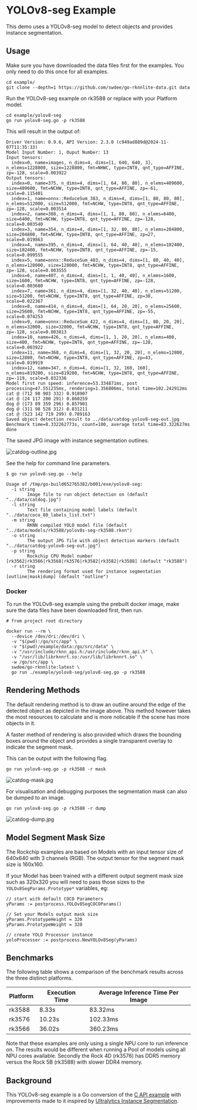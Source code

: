 # YOLOv8-seg Example

This demo uses a YOLOv8-seg model to detect objects and provides
instance segmentation.


## Usage

Make sure you have downloaded the data files first for the examples.
You only need to do this once for all examples.

```
cd example/
git clone --depth=1 https://github.com/swdee/go-rknnlite-data.git data
```

Run the YOLOv8-seg example on rk3588 or replace with your Platform model.
```
cd example/yolov8-seg
go run yolov8-seg.go -p rk3588
```

This will result in the output of:
```
Driver Version: 0.9.6, API Version: 2.3.0 (c949ad889d@2024-11-07T11:35:33)
Model Input Number: 1, Ouput Number: 13
Input tensors:
  index=0, name=images, n_dims=4, dims=[1, 640, 640, 3], n_elems=1228800, size=1228800, fmt=NHWC, type=INT8, qnt_type=AFFINE, zp=-128, scale=0.003922
Output tensors:
  index=0, name=375, n_dims=4, dims=[1, 64, 80, 80], n_elems=409600, size=409600, fmt=NCHW, type=INT8, qnt_type=AFFINE, zp=-61, scale=0.115401
  index=1, name=onnx::ReduceSum_383, n_dims=4, dims=[1, 80, 80, 80], n_elems=512000, size=512000, fmt=NCHW, type=INT8, qnt_type=AFFINE, zp=-128, scale=0.003514
  index=2, name=388, n_dims=4, dims=[1, 1, 80, 80], n_elems=6400, size=6400, fmt=NCHW, type=INT8, qnt_type=AFFINE, zp=-128, scale=0.003540
  index=3, name=354, n_dims=4, dims=[1, 32, 80, 80], n_elems=204800, size=204800, fmt=NCHW, type=INT8, qnt_type=AFFINE, zp=27, scale=0.019863
  index=4, name=395, n_dims=4, dims=[1, 64, 40, 40], n_elems=102400, size=102400, fmt=NCHW, type=INT8, qnt_type=AFFINE, zp=-15, scale=0.099555
  index=5, name=onnx::ReduceSum_403, n_dims=4, dims=[1, 80, 40, 40], n_elems=128000, size=128000, fmt=NCHW, type=INT8, qnt_type=AFFINE, zp=-128, scale=0.003555
  index=6, name=407, n_dims=4, dims=[1, 1, 40, 40], n_elems=1600, size=1600, fmt=NCHW, type=INT8, qnt_type=AFFINE, zp=-128, scale=0.003680
  index=7, name=361, n_dims=4, dims=[1, 32, 40, 40], n_elems=51200, size=51200, fmt=NCHW, type=INT8, qnt_type=AFFINE, zp=30, scale=0.022367
  index=8, name=414, n_dims=4, dims=[1, 64, 20, 20], n_elems=25600, size=25600, fmt=NCHW, type=INT8, qnt_type=AFFINE, zp=-55, scale=0.074253
  index=9, name=onnx::ReduceSum_422, n_dims=4, dims=[1, 80, 20, 20], n_elems=32000, size=32000, fmt=NCHW, type=INT8, qnt_type=AFFINE, zp=-128, scale=0.003813
  index=10, name=426, n_dims=4, dims=[1, 1, 20, 20], n_elems=400, size=400, fmt=NCHW, type=INT8, qnt_type=AFFINE, zp=-128, scale=0.003922
  index=11, name=368, n_dims=4, dims=[1, 32, 20, 20], n_elems=12800, size=12800, fmt=NCHW, type=INT8, qnt_type=AFFINE, zp=43, scale=0.019919
  index=12, name=347, n_dims=4, dims=[1, 32, 160, 160], n_elems=819200, size=819200, fmt=NCHW, type=INT8, qnt_type=AFFINE, zp=-119, scale=0.032336
Model first run speed: inference=53.334871ms, post processing=47.551235ms, rendering=1.356806ms, total time=102.242912ms
cat @ (712 98 903 332) 0.918907
cat @ (24 117 200 291) 0.860259
dog @ (173 89 359 296) 0.857901
dog @ (311 98 528 312) 0.831211
cat @ (523 142 719 299) 0.789163
Saved object detection result to ../data/catdog-yolov8-seg-out.jpg
Benchmark time=8.332262773s, count=100, average total time=83.322627ms
done
```

The saved JPG image with instance segmentation outlines.

![catdog-outline.jpg](catdog-outline.jpg)


See the help for command line parameters.
```
$ go run yolov8-seg.go --help

Usage of /tmp/go-build652765382/b001/exe/yolov8-seg:
  -i string
        Image file to run object detection on (default "../data/catdog.jpg")
  -l string
        Text file containing model labels (default "../data/coco_80_labels_list.txt")
  -m string
        RKNN compiled YOLO model file (default "../data/models/rk3588/yolov8s-seg-rk3588.rknn")
  -o string
        The output JPG file with object detection markers (default "../data/catdog-yolov8-seg-out.jpg")
  -p string
        Rockchip CPU Model number [rk3562|rk3566|rk3568|rk3576|rk3582|rk3582|rk3588] (default "rk3588")
  -r string
        The rendering format used for instance segmentation [outline|mask|dump] (default "outline")
```



### Docker

To run the YOLOv8-seg example using the prebuilt docker image, make sure the data files have been downloaded first,
then run.
```
# from project root directory

docker run --rm \
  --device /dev/dri:/dev/dri \
  -v "$(pwd):/go/src/app" \
  -v "$(pwd)/example/data:/go/src/data" \
  -v "/usr/include/rknn_api.h:/usr/include/rknn_api.h" \
  -v "/usr/lib/librknnrt.so:/usr/lib/librknnrt.so" \
  -w /go/src/app \
  swdee/go-rknnlite:latest \
  go run ./example/yolov8-seg/yolov8-seg.go -p rk3588
```



## Rendering Methods

The default rendering method is to draw an outline around the edge of the detected
object as depicted in the image above.   This method however takes the most
resources to calculate and is more noticable if the scene has more objects in it.

A faster method of rendering is also provided which draws the bounding boxes around
the object and provides a single transparent overlay to indicate the segment mask.

This can be output with the following flag.
```
go run yolov8-seg.go -p rk3588 -r mask
```

![catdog-mask.jpg](catdog-mask.jpg)

For visualisation and debugging purposes the segmentation mask can also be dumped
to an image.
```
go run yolov8-seg.go -p rk3588 -r dump
```

![catdog-dump.jpg](catdog-dump.jpg)


## Model Segment Mask Size

The Rockchip examples are based on Models with an input tensor size of 640x640 with
3 channels (RGB).  The output tensor for the segment mask size is 160x160.

If your Model has been trained with a different output segment mask size such as 320x320
you will need to pass those sizes to the `YOLOv8SegParams.Prototype*` variables, eg:

```
// start with default COCO Parameters
yParams := postprocess.YOLOv8SegCOCOParams()

// Set your Models output mask size
yParams.PrototypeHeight = 320
yParams.PrototypeWeight = 320

// create YOLO Processor instance	
yoloProcesser := postprocess.NewYOLOv8Seg(yParams)
```


## Benchmarks

The following table shows a comparison of the benchmark results across the three distinct platforms.


| Platform | Execution Time | Average Inference Time Per Image |
|----------|----------------|----------------------------------|
| rk3588   | 8.33s          | 83.32ms                          |
| rk3576   | 10.23s         | 102.33ms                         |
| rk3566   | 36.02s         | 360.23ms                         |

Note that these examples are only using a single NPU core to run inference on.  The results
would be different when running a Pool of models using all NPU cores available.  Secondly
the Rock 4D (rk3576) has DDR5 memory versus the Rock 5B (rk3588) with slower DDR4 memory.




## Background

This YOLOv8-seg example is a Go conversion of the [C API example](https://github.com/airockchip/rknn_model_zoo/blob/main/examples/yolov8_seg/cpp/main.cc)
with improvements made to it inspired by [Ultralytics Instance Segmentation](https://docs.ultralytics.com/guides/instance-segmentation-and-tracking/#what-is-instance-segmentation).

